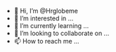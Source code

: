 - 👋 Hi, I’m @Hrglobeme
- 👀 I’m interested in ...
- 🌱 I’m currently learning ...
- 💞️ I’m looking to collaborate on ...
- 📫 How to reach me ...

<!---
Hrglobeme/Hrglobeme is a ✨ special ✨ repository because its `README.md` (this file) appears on your GitHub profile.
You can click the Preview link to take a look at your changes.
--->
